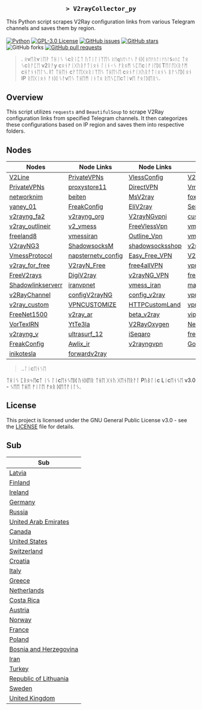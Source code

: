 <h3 align="center">
    <samp>&gt; V2rayCollector_py</samp>
</h3>

This Python script scrapes V2Ray configuration links from various Telegram channels and saves them by region.
<br>
<br>
[![Python](https://img.shields.io/badge/python-3670A0?style=for-the-badge&logo=python&logoColor=ffdd54)](https://github.com/thefatedefeater/bulk-xray-v2ray-vless-vmess-...-configs)
[![GPL-3.0 License](https://img.shields.io/badge/License-GPL--3.0-blue?style=for-the-badge)](./LICENSE)
[![GitHub issues](https://img.shields.io/github/issues/thefatedefeater/bulk-xray-v2ray-vless-vmess-...-configs?style=for-the-badge)](https://github.com/thefatedefeater/bulk-xray-v2ray-vless-vmess-...-configs/issues)
[![GitHub stars](https://img.shields.io/github/stars/thefatedefeater/bulk-xray-v2ray-vless-vmess-...-configs?style=for-the-badge)](https://github.com/thefatedefeater/bulk-xray-v2ray-vless-vmess-...-configs/stargazers)
![GitHub forks](https://img.shields.io/github/forks/thefatedefeater/V2rayCollector_py?style=for-the-badge)
[![GitHub pull requests](https://img.shields.io/github/issues-pr/thefatedefeater/V2rayCollector_py?style=for-the-badge)](https://github.com/thefatedefeater/bulk-xray-v2ray-vless-vmess-...-configs/pulls)


>. ᛟvᛖᚱvᛁᛖᚹ
ᛏᚺᛁᛊ ᛊcᚱᛁᛈᛏ ᚢᛏᛁᛚᛁᛉᛖᛊ `ᚱᛖqᚢᛖᛊᛏᛊ` ᚨᚾᛞ `ᛒᛖᚨᚢᛏᛁᚠᚢᛚSᛟᚢᛈ` ᛏᛟ ᛊcᚱᚨᛈᛖ v2ᚱᚨy cᛟᚾᚠᛁᚷᚢᚱᚨᛏᛁᛟᚾ ᛚᛁᚾᚲᛊ ᚠᚱᛟᛗ ᛊᛈᛖcᛁᚠᛁᛖᛞ Tᛖᛚᛖᚷᚱᚨᛗ cᚺᚨᚾᚾᛖᛚᛊ. Iᛏ ᛏᚺᛖᚾ cᚨᛏᛖᚷᛟᚱᛁᛉᛖᛊ ᛏᚺᛖᛊᛖ cᛟᚾᚠᛁᚷᚢᚱᚨᛏᛁᛟᚾᛊ ᛒᚨᛊᛖᛞ ᛟᚾ IP ᚱᛖᚷᛁᛟᚾ ᚨᚾᛞ ᛊᚨvᛖᛊ ᛏᚺᛖᛗ ᛁᚾᛏᛟ ᚱᛖᛊᛈᛖcᛏᛁvᛖ ᚠᛟᛚᛞᛖᚱᛊ.


## Overview
This script utilizes `requests` and `BeautifulSoup` to scrape V2Ray configuration links from specified Telegram channels. It then categorizes these configurations based on IP region and saves them into respective folders.



## Nodes

| Nodes | Node Links | Node Links | Node Links | Node Links |
|------------|------------|------------|------------|------------|
| [V2Line](https://t.me/s/v2line) | [PrivateVPNs](https://t.me/s/PrivateVPNs) | [VlessConfig](https://t.me/s/VlessConfig) | [V2pedia](https://t.me/s/V2pedia) | [v2rayNG_Matsuri](https://t.me/s/v2rayNG_Matsuri) |
| [PrivateVPNs](https://t.me/s/PrivateVPNs) | [proxystore11](https://t.me/s/proxystore11) | [DirectVPN](https://t.me/s/DirectVPN) | [VmessProtocol](https://t.me/s/VmessProtocol) | [OutlineVpnOfficial](https://t.me/s/OutlineVpnOfficial) |
| [networknim](https://t.me/s/networknim) | [beiten](https://t.me/s/beiten) | [MsV2ray](https://t.me/s/MsV2ray) | [foxrayiran](https://t.me/s/foxrayiran) | [DailyV2RY](https://t.me/s/DailyV2RY) |
| [yaney_01](https://t.me/s/yaney_01) | [FreakConfig](https://t.me/s/FreakConfig) | [EliV2ray](https://t.me/s/EliV2ray) | [ServerNett](https://t.me/s/ServerNett) | [proxystore11](https://t.me/s/proxystore11) |
| [v2rayng_fa2](https://t.me/s/v2rayng_fa2) | [v2rayng_org](https://t.me/s/v2rayng_org) | [V2rayNGvpni](https://t.me/s/V2rayNGvpni) | [custom_14](https://t.me/s/custom_14) | [v2rayNG_VPNN](https://t.me/s/v2rayNG_VPNN) |
| [v2ray_outlineir](https://t.me/s/v2ray_outlineir) | [v2_vmess](https://t.me/s/v2_vmess) | [FreeVlessVpn](https://t.me/s/FreeVlessVpn) | [vmess_vless_v2rayng](https://t.me/s/vmess_vless_v2rayng) | [PrivateVPNs](https://t.me/s/PrivateVPNs) |
| [freeland8](https://t.me/s/freeland8) | [vmessiran](https://t.me/s/vmessiran) | [Outline_Vpn](https://t.me/s/Outline_Vpn) | [vmessq](https://t.me/s/vmessq) | [WeePeeN](https://t.me/s/WeePeeN) |
| [V2rayNG3](https://t.me/s/V2rayNG3) | [ShadowsocksM](https://t.me/s/ShadowsocksM) | [shadowsocksshop](https://t.me/s/shadowsocksshop) | [v2rayan](https://t.me/s/v2rayan) | [ShadowSocks_s](https://t.me/s/ShadowSocks_s) |
| [VmessProtocol](https://t.me/s/VmessProtocol) | [napsternetv_config](https://t.me/s/napsternetv_config) | [Easy_Free_VPN](https://t.me/s/Easy_Free_VPN) | [V2Ray_FreedomIran](https://t.me/s/V2Ray_FreedomIran) | [V2RAY_VMESS_free](https://t.me/s/V2RAY_VMESS_free) |
| [v2ray_for_free](https://t.me/s/v2ray_for_free) | [V2rayN_Free](https://t.me/s/V2rayN_Free) | [free4allVPN](https://t.me/s/free4allVPN) | [vpn_ocean](https://t.me/s/vpn_ocean) | [configV2rayForFree](https://t.me/s/configV2rayForFree) |
| [FreeV2rays](https://t.me/s/FreeV2rays) | [DigiV2ray](https://t.me/s/DigiV2ray) | [v2rayNG_VPN](https://t.me/s/v2rayNG_VPN) | [freev2rayssr](https://t.me/s/freev2rayssr) | [v2rayn_server](https://t.me/s/v2rayn_server) |
| [Shadowlinkserverr](https://t.me/s/Shadowlinkserverr) | [iranvpnet](https://t.me/s/iranvpnet) | [vmess_iran](https://t.me/s/vmess_iran) | [mahsaamoon1](https://t.me/s/mahsaamoon1) | [V2RAY_NEW](https://t.me/s/V2RAY_NEW) |
| [v2RayChannel](https://t.me/s/v2RayChannel) | [configV2rayNG](https://t.me/s/configV2rayNG) | [config_v2ray](https://t.me/s/config_v2ray) | [vpn_proxy_custom](https://t.me/s/vpn_proxy_custom) | [vpnmasi](https://t.me/s/vpnmasi) |
| [v2ray_custom](https://t.me/s/v2ray_custom) | [VPNCUSTOMIZE](https://t.me/s/VPNCUSTOMIZE) | [HTTPCustomLand](https://t.me/s/HTTPCustomLand) | [vpn_proxy_custom](https://t.me/s/vpn_proxy_custom) | [ViPVpn_v2ray](https://t.me/s/ViPVpn_v2ray) |
| [FreeNet1500](https://t.me/s/FreeNet1500) | [v2ray_ar](https://t.me/s/v2ray_ar) | [beta_v2ray](https://t.me/s/beta_v2ray) | [vip_vpn_2022](https://t.me/s/vip_vpn_2022) | [FOX_VPN66](https://t.me/s/FOX_VPN66) |
| [VorTexIRN](https://t.me/s/VorTexIRN) | [YtTe3la](https://t.me/s/YtTe3la) | [V2RayOxygen](https://t.me/s/V2RayOxygen) | [Network_442](https://t.me/s/Network_442) | [VPN_443](https://t.me/s/VPN_443) |
| [v2rayng_v](https://t.me/s/v2rayng_v) | [ultrasurf_12](https://t.me/s/ultrasurf_12) | [iSeqaro](https://t.me/s/iSeqaro) | [frev2rayng](https://t.me/s/frev2rayng) | [frev2ray](https://t.me/s/frev2ray) |
| [FreakConfig](https://t.me/s/FreakConfig) | [Awlix_ir](https://t.me/s/Awlix_ir) | [v2rayngvpn](https://t.me/s/v2rayngvpn) | [God_CONFIG](https://t.me/s/God_CONFIG) | [Configforvpn01](https://t.me/s/Configforvpn01) |
| [inikotesla](https://t.me/s/inikotesla) | [forwardv2ray](https://t.me/s/forwardv2ray) |  |  |  |


>..ᛚᛁcᛖᚾᛊᛖ

ᛏᚺᛁᛊ ᛈᚱᛟᛃᛖcᛏ ᛁᛊ ᛚᛁcᛖᚾᛊᛖᛞ ᚢᚾᛞᛖᚱ ᛏᚺᛖ ᚷᚾᚢ ᚷᛖᚾᛖᚱᚨᛚ Pᚢᛒᛚᛁc Lᛁcᛖᚾᛊᛖ v3.0 - ᛊᛖᛖ ᛏᚺᛖ  ᚠᛁᛚᛖ ᚠᛟᚱ ᛞᛖᛏᚨᛁᛚᛊ.


## License

This project is licensed under the GNU General Public License v3.0 - see the [LICENSE](LICENSE) file for details.
## Sub
| Sub |
|-----|
| [Latvia](https://raw.githubusercontent.com/Epodonios/bulk-xray-v2ray-vless-vmess-...-configs/main/sub/Latvia/config.txt) |
| [Finland](https://raw.githubusercontent.com/Epodonios/bulk-xray-v2ray-vless-vmess-...-configs/main/sub/Finland/config.txt) |
| [Ireland](https://raw.githubusercontent.com/Epodonios/bulk-xray-v2ray-vless-vmess-...-configs/main/sub/Ireland/config.txt) |
| [Germany](https://raw.githubusercontent.com/Epodonios/bulk-xray-v2ray-vless-vmess-...-configs/main/sub/Germany/config.txt) |
| [Russia](https://raw.githubusercontent.com/Epodonios/bulk-xray-v2ray-vless-vmess-...-configs/main/sub/Russia/config.txt) |
| [United Arab Emirates](https://raw.githubusercontent.com/Epodonios/bulk-xray-v2ray-vless-vmess-...-configs/main/sub/United%20Arab%20Emirates/config.txt) |
| [Canada](https://raw.githubusercontent.com/Epodonios/bulk-xray-v2ray-vless-vmess-...-configs/main/sub/Canada/config.txt) |
| [United States](https://raw.githubusercontent.com/Epodonios/bulk-xray-v2ray-vless-vmess-...-configs/main/sub/United%20States/config.txt) |
| [Switzerland](https://raw.githubusercontent.com/Epodonios/bulk-xray-v2ray-vless-vmess-...-configs/main/sub/Switzerland/config.txt) |
| [Croatia](https://raw.githubusercontent.com/Epodonios/bulk-xray-v2ray-vless-vmess-...-configs/main/sub/Croatia/config.txt) |
| [Italy](https://raw.githubusercontent.com/Epodonios/bulk-xray-v2ray-vless-vmess-...-configs/main/sub/Italy/config.txt) |
| [Greece](https://raw.githubusercontent.com/Epodonios/bulk-xray-v2ray-vless-vmess-...-configs/main/sub/Greece/config.txt) |
| [Netherlands](https://raw.githubusercontent.com/Epodonios/bulk-xray-v2ray-vless-vmess-...-configs/main/sub/Netherlands/config.txt) |
| [Costa Rica](https://raw.githubusercontent.com/Epodonios/bulk-xray-v2ray-vless-vmess-...-configs/main/sub/Costa%20Rica/config.txt) |
| [Austria](https://raw.githubusercontent.com/Epodonios/bulk-xray-v2ray-vless-vmess-...-configs/main/sub/Austria/config.txt) |
| [Norway](https://raw.githubusercontent.com/Epodonios/bulk-xray-v2ray-vless-vmess-...-configs/main/sub/Norway/config.txt) |
| [France](https://raw.githubusercontent.com/Epodonios/bulk-xray-v2ray-vless-vmess-...-configs/main/sub/France/config.txt) |
| [Poland](https://raw.githubusercontent.com/Epodonios/bulk-xray-v2ray-vless-vmess-...-configs/main/sub/Poland/config.txt) |
| [Bosnia and Herzegovina](https://raw.githubusercontent.com/Epodonios/bulk-xray-v2ray-vless-vmess-...-configs/main/sub/Bosnia%20and%20Herzegovina/config.txt) |
| [Iran](https://raw.githubusercontent.com/Epodonios/bulk-xray-v2ray-vless-vmess-...-configs/main/sub/Iran/config.txt) |
| [Turkey](https://raw.githubusercontent.com/Epodonios/bulk-xray-v2ray-vless-vmess-...-configs/main/sub/Turkey/config.txt) |
| [Republic of Lithuania](https://raw.githubusercontent.com/Epodonios/bulk-xray-v2ray-vless-vmess-...-configs/main/sub/Republic%20of%20Lithuania/config.txt) |
| [Sweden](https://raw.githubusercontent.com/Epodonios/bulk-xray-v2ray-vless-vmess-...-configs/main/sub/Sweden/config.txt) |
| [United Kingdom](https://raw.githubusercontent.com/Epodonios/bulk-xray-v2ray-vless-vmess-...-configs/main/sub/United%20Kingdom/config.txt) |





















































































































































































































































































































































































































































































































































































































































































































































































































































































































































































































































































































































































































































































































































































































































































































































































































































































































































































































































































































































































































































































































































































































































































































































































































































































































































































































































































































































































































































































































































































































































































































































































































































































































































































































































































































































































































































































































































































































































































































































































































































